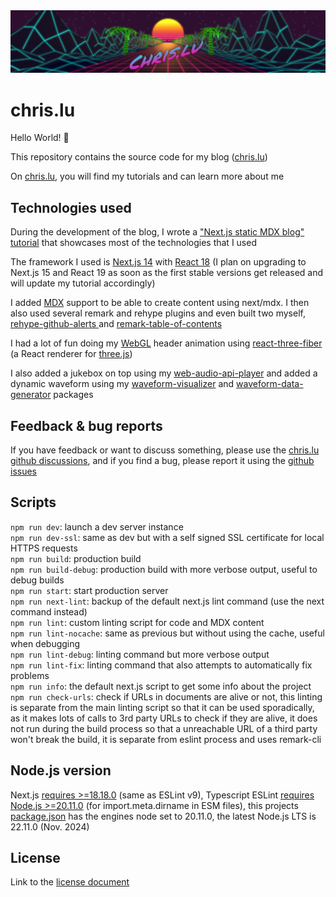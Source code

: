 <a href="https://chris.lu">
  <picture>
    <source media="(prefers-color-scheme: dark)" srcset="https://raw.githubusercontent.com/chrisweb/chrisweb/main/public/chris-lu_banner.avif" type="image/avif" />
    <source media="(prefers-color-scheme: dark)" srcset="https://raw.githubusercontent.com/chrisweb/chrisweb/main/public/chris-lu_banner.webp" type="image/webp" />
    <source media="(prefers-color-scheme: light)" srcset="https://raw.githubusercontent.com/chrisweb/chrisweb/main/public/chris-lu_banner.avif" type="image/avif" />
    <source media="(prefers-color-scheme: light)" srcset="https://raw.githubusercontent.com/chrisweb/chrisweb/main/public/chris-lu_banner.webp" type="image/webp" />
    <img src="https://raw.githubusercontent.com/chrisweb/chrisweb/main/public/chris-lu_banner.jpg" alt="chris.lu banner" />
  </picture>
</a>

# chris.lu

Hello World! 👋 

This repository contains the source code for my blog ([chris.lu](https://chris.lu))

On [chris.lu](https://chris.lu), you will find my tutorials and can learn more about me

## Technologies used

During the development of the blog, I wrote a ["Next.js static MDX blog" tutorial](https://chris.lu/web-development/tutorials/next-js-static-mdx-blog) that showcases most of the technologies that I used

The framework I used is [Next.js 14](https://github.com/vercel/next.js) with [React 18](https://github.com/facebook/react) (I plan on upgrading to Next.js 15 and React 19 as soon as the first stable versions get released and will update my tutorial accordingly)

I added [MDX](https://mdxjs.com/) support to be able to create content using next/mdx. I then also used several remark and rehype plugins and even built two myself, [rehype-github-alerts
](https://github.com/chrisweb/rehype-github-alerts) and [remark-table-of-contents
](https://github.com/chrisweb/remark-table-of-contents)

I had a lot of fun doing my [WebGL](https://developer.mozilla.org/en-US/docs/Web/API/WebGL_API) header animation using [react-three-fiber](https://github.com/pmndrs/react-three-fiber) (a React renderer for [three.js](https://github.com/mrdoob/three.js))

I also added a jukebox on top using my [web-audio-api-player](https://github.com/chrisweb/web-audio-api-player) and added a dynamic waveform using my [waveform-visualizer](https://github.com/chrisweb/waveform-visualizer) and [waveform-data-generator](https://github.com/chrisweb/waveform-data-generator) packages

## Feedback & bug reports

If you have feedback or want to discuss something, please use the [chris.lu github discussions](https://github.com/chrisweb/chris.lu/discussions), and if you find a bug, please report it using the [github issues](https://github.com/chrisweb/chris.lu/issues)

## Scripts

`npm run dev`: launch a dev server instance  
`npm run dev-ssl`: same as dev but with a self signed SSL certificate for local HTTPS requests  
`npm run build`: production build  
`npm run build-debug`: production build with more verbose output, useful to debug builds  
`npm run start`: start production server  
`npm run next-lint`: backup of the default next.js lint command (use the next command instead)  
`npm run lint`: custom linting script for code and MDX content  
`npm run lint-nocache`: same as previous but without using the cache, useful when debugging  
`npm run lint-debug`: linting command but more verbose output  
`npm run lint-fix`: linting command that also attempts to automatically fix problems  
`npm run info`: the default next.js script to get some info about the project  
`npm run check-urls`: check if URLs in documents are alive or not, this linting is separate from the main linting script so that it can be used sporadically, as it makes lots of calls to 3rd party URLs to check if they are alive, it does not run during the build process so that a unreachable URL of a third party won't break the build, it is separate from eslint process and uses remark-cli

## Node.js version

Next.js [requires >=18.18.0](https://github.com/vercel/next.js/commit/ecd2be6d3b74d7af2513a8b355408a8f88ec6b25) (same as ESLint v9), Typescript ESLint [requires Node.js >=20.11.0](https://typescript-eslint.io/getting-started/typed-linting) (for import.meta.dirname in ESM files), this projects [package.json](./package.json) has the engines node set to 20.11.0, the latest Node.js LTS is 22.11.0 (Nov. 2024)

## License

Link to the [license document](https://github.com/chrisweb/chris.lu/blob/main/LICENSE)  
